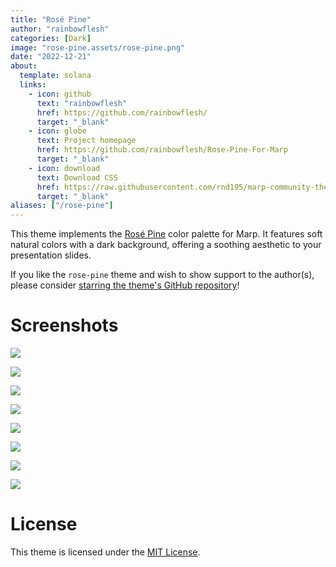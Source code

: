 ```yaml
---
title: "Rosé Pine"
author: "rainbowflesh"
categories: [Dark]
image: "rose-pine.assets/rose-pine.png"
date: "2022-12-21"
about:
  template: solana
  links:
    - icon: github
      text: "rainbowflesh"
      href: https://github.com/rainbowflesh/
      target: "_blank"
    - icon: globe
      text: Project homepage
      href: https://github.com/rainbowflesh/Rose-Pine-For-Marp
      target: "_blank"
    - icon: download
      text: Download CSS
      href: https://raw.githubusercontent.com/rnd195/marp-community-themes/live/themes/rose-pine.css
      target: "_blank"
aliases: ["/rose-pine"]
---
```


This theme implements the [Rosé Pine](https://rosepinetheme.com/) color palette for Marp. It features soft natural colors with a dark background, offering a soothing aesthetic to your presentation slides.

If you like the `rose-pine` theme and wish to show support to the author(s), please consider [starring the theme's GitHub repository](https://github.com/rainbowflesh/Rose-Pine-For-Marp)!

# Screenshots

![](rose-pine.assets/rose-pine_page-0001.jpg)

![](rose-pine.assets/rose-pine_page-0002.jpg)

![](rose-pine.assets/rose-pine_page-0003.jpg)

![](rose-pine.assets/rose-pine_page-0004.jpg)

![](rose-pine.assets/rose-pine_page-0005.jpg)

![](rose-pine.assets/rose-pine_page-0006.jpg)

![](rose-pine.assets/rose-pine_page-0007.jpg)

![](rose-pine.assets/rose-pine_page-0008.jpg)

# License

This theme is licensed under the [MIT License](https://github.com/rainbowflesh/Rose-Pine-For-Marp/blob/master/license).